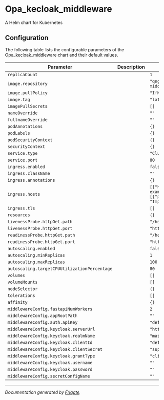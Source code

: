 
Opa_kecloak_middleware
===========

A Helm chart for Kubernetes


## Configuration

The following table lists the configurable parameters of the Opa_kecloak_middleware chart and their default values.

| Parameter                | Description             | Default        |
| ------------------------ | ----------------------- | -------------- |
| `replicaCount` |  | `1` |
| `image.repository` |  | `"qnguyen3496/opa-keycloak-middleware"` |
| `image.pullPolicy` |  | `"IfNotPresent"` |
| `image.tag` |  | `"latest"` |
| `imagePullSecrets` |  | `[]` |
| `nameOverride` |  | `""` |
| `fullnameOverride` |  | `""` |
| `podAnnotations` |  | `{}` |
| `podLabels` |  | `{}` |
| `podSecurityContext` |  | `{}` |
| `securityContext` |  | `{}` |
| `service.type` |  | `"ClusterIP"` |
| `service.port` |  | `80` |
| `ingress.enabled` |  | `false` |
| `ingress.className` |  | `""` |
| `ingress.annotations` |  | `{}` |
| `ingress.hosts` |  | `[{"host": "chart-example.local", "paths": [{"path": "/", "pathType": "ImplementationSpecific"}]}]` |
| `ingress.tls` |  | `[]` |
| `resources` |  | `{}` |
| `livenessProbe.httpGet.path` |  | `"/healthcheck"` |
| `livenessProbe.httpGet.port` |  | `"http"` |
| `readinessProbe.httpGet.path` |  | `"/healthcheck"` |
| `readinessProbe.httpGet.port` |  | `"http"` |
| `autoscaling.enabled` |  | `false` |
| `autoscaling.minReplicas` |  | `1` |
| `autoscaling.maxReplicas` |  | `100` |
| `autoscaling.targetCPUUtilizationPercentage` |  | `80` |
| `volumes` |  | `[]` |
| `volumeMounts` |  | `[]` |
| `nodeSelector` |  | `{}` |
| `tolerations` |  | `[]` |
| `affinity` |  | `{}` |
| `middlewareConfig.fastapiNumWorkers` |  | `2` |
| `middlewareConfig.appRootPath` |  | `""` |
| `middlewareConfig.auth.apiKey` |  | `"default_api_key"` |
| `middlewareConfig.keycloak.serverUrl` |  | `"http://localhost/"` |
| `middlewareConfig.keycloak.realmName` |  | `"master"` |
| `middlewareConfig.keycloak.clientId` |  | `"default-client"` |
| `middlewareConfig.keycloak.clientSecret` |  | `"supersecret"` |
| `middlewareConfig.keycloak.grantType` |  | `"client_credentials"` |
| `middlewareConfig.keycloak.username` |  | `""` |
| `middlewareConfig.keycloak.password` |  | `""` |
| `middlewareConfig.secretConfigName` |  | `""` |



---
_Documentation generated by [Frigate](https://frigate.readthedocs.io)._


